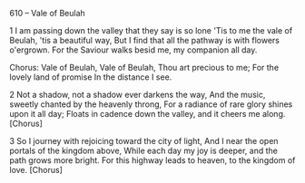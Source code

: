 610 – Vale of Beulah


1
I am passing down the valley that they say is so lone
'Tis to me the vale of Beulah, 'tis a beautiful way,
But I find that all the pathway is with flowers o'ergrown.
For the Saviour walks besid me, my companion all day.

Chorus:
Vale of Beulah, Vale of Beulah,
Thou art precious to me;
For the lovely land of promise
In the distance I see.

2
Not a shadow, not a shadow ever darkens the way,
And the music, sweetly chanted by the heavenly throng,
For a radiance of rare glory shines upon it all day;
Floats in cadence down the valley, and it cheers me along.  [Chorus]

3
So I journey with rejoicing toward the city of light,
And I near the open portals of the kingdom above,
While each day my joy is deeper, and the path grows more bright.
For this highway leads to heaven, to the kingdom of love.  [Chorus]

